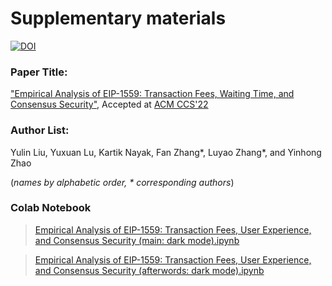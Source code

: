 # Supplementary materials
[![DOI](https://zenodo.org/badge/DOI/10.5281/zenodo.6478038.svg)](https://doi.org/10.5281/zenodo.6478038)
### Paper Title:

["Empirical Analysis of EIP-1559: Transaction Fees, Waiting Time, and Consensus Security"](https://arxiv.org/abs/2201.05574), Accepted at [ACM CCS'22](https://www.sigsac.org/ccs/CCS2022/call-for-papers.html)

### Author List:

Yulin Liu, Yuxuan Lu, Kartik Nayak, Fan Zhang\*, Luyao Zhang\*, and Yinhong Zhao

(*names by alphabetic order, \* corresponding authors*)

### Colab Notebook
> [Empirical Analysis of EIP-1559: Transaction Fees, User Experience, and Consensus Security (main: dark mode).ipynb](https://colab.research.google.com/drive/1ZCklHeCyWwR07F9arfrLvboNDCDhbzm3?usp=sharing)

> [Empirical Analysis of EIP-1559: Transaction Fees, User Experience, and Consensus Security (afterwords: dark mode).ipynb](https://colab.research.google.com/drive/13Z_epFrZJHtQjXb24Y4JuYDnw8YUPw3l?usp=sharing)
